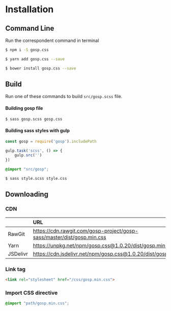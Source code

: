# Installation

## Command Line

Run the correspondent command in terminal

``` bash
$ npm i -S gosp.css
```

``` bash
$ yarn add gosp.css --save
```

``` bash
$ bower install gosp.css --save
```

## Build

Run one of these commands to build `src/gosp.scss` file.

#### Building gosp file

``` bash
$ sass gosp.scss gosp.css
```

#### Building sass styles with gulp

``` js
const gosp = require('gosp').includePath

gulp.task('scss', () => {
	gulp.src('')
})

```

``` scss
@import "src/gosp";
```

``` bash
$ sass style.scss style.css
```

## Downloading

### CDN

||URL|
|:-|:-|
|RawGit|https://cdn.rawgit.com/gosp-project/gosp-sass/master/dist/gosp.min.css|
|Yarn|https://unpkg.net/npm/gosp.css@1.0.20/dist/gosp.min.css|
|JSDelivr|https://cdn.jsdelivr.net/npm/gosp.css@1.0.20/dist/gosp.min.css|

### Link tag

``` html
<link rel="stylesheet" href="/css/gosp.min.css">
```


### Import CSS directive

``` css
@import "path/gosp.min.css";
```
